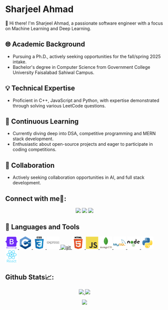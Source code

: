# Sharjeel Ahmad
👋 Hi there! I'm Sharjeel Ahmad, a passionate software engineer with a focus on Machine Learning and Deep Learning.

## 🌐 Academic Background

- Pursuing a Ph.D., actively seeking opportunities for the fall/spring 2025 intake.
- Bachelor's degree in Computer Science from Government College University Faisalabad Sahiwal Campus.

## 💡 Technical Expertise

- Proficient in C++, JavaScript and Python, with expertise demonstrated through solving various LeetCode questions.

## 🚀 Continuous Learning

- Currently diving deep into DSA, competitive programming and MERN stack development.
- Enthusiastic about open-source projects and eager to participate in coding competitions.

## 🤝 Collaboration

- Actively seeking collaboration opportunities in AI, and full stack development.

 ## Connect with me🤝:
<div align="center">
<!--     <a href="https://muhammad-arham.netlify.app/" target="_blank"><img src=""/></a> -->
    <a href="https://www.linkedin.com/in/sharjeelbhullar/" target="_blank"><img src="https://img.shields.io/badge/-Sharjeel%20Ahmad-0077B5?style=flat&logo=Linkedin&logoColor=white"/></a>
    <a target="_blank" href="mailto:sharjeelbhullar@gmail.com"><img src="https://img.shields.io/badge/-sharjeelbhullar@gmail.com-D14836?style=flat&logo=Gmail&logoColor=white"/></a>
    <a href="https://leetcode.com/u/sharjeelbhullar/" target="_blank"><img src="https://img.shields.io/badge/-Sharjeel%20Ahmad-FFA116?style=flat&logo=LeetCode&logoColor=white"/></a>
<!--     <a href="https://lablab.ai/u/@" target="_blank"><img src="https://img.shields.io/badge/-LabLab Profile-3B5998?style=flat&logo=LabLab&logoColor=white"/></a> -->
</div>


## 📧 Languages and Tools
<p align="left"> <a href="https://getbootstrap.com" target="_blank" rel="noreferrer"> <img src="https://raw.githubusercontent.com/devicons/devicon/master/icons/bootstrap/bootstrap-plain-wordmark.svg" alt="bootstrap" width="40" height="40"/> </a> <a href="https://www.w3schools.com/cpp/" target="_blank" rel="noreferrer"> <img src="https://raw.githubusercontent.com/devicons/devicon/master/icons/cplusplus/cplusplus-original.svg" alt="cplusplus" width="40" height="40"/> </a> <a href="https://www.w3schools.com/css/" target="_blank" rel="noreferrer"> <img src="https://raw.githubusercontent.com/devicons/devicon/master/icons/css3/css3-original-wordmark.svg" alt="css3" width="40" height="40"/> </a> <a href="https://expressjs.com" target="_blank" rel="noreferrer"> <img src="https://raw.githubusercontent.com/devicons/devicon/master/icons/express/express-original-wordmark.svg" alt="express" width="40" height="40"/> </a> <a href="https://git-scm.com/" target="_blank" rel="noreferrer"> <img src="https://www.vectorlogo.zone/logos/git-scm/git-scm-icon.svg" alt="git" width="40" height="40"/> </a> <a href="https://www.w3.org/html/" target="_blank" rel="noreferrer"> <img src="https://raw.githubusercontent.com/devicons/devicon/master/icons/html5/html5-original-wordmark.svg" alt="html5" width="40" height="40"/> </a> <a href="https://developer.mozilla.org/en-US/docs/Web/JavaScript" target="_blank" rel="noreferrer"> <img src="https://raw.githubusercontent.com/devicons/devicon/master/icons/javascript/javascript-original.svg" alt="javascript" width="40" height="40"/> </a> <a href="https://www.mongodb.com/" target="_blank" rel="noreferrer"> <img src="https://raw.githubusercontent.com/devicons/devicon/master/icons/mongodb/mongodb-original-wordmark.svg" alt="mongodb" width="40" height="40"/> </a> <a href="https://www.mysql.com/" target="_blank" rel="noreferrer"> <img src="https://raw.githubusercontent.com/devicons/devicon/master/icons/mysql/mysql-original-wordmark.svg" alt="mysql" width="40" height="40"/> </a> <a href="https://nodejs.org" target="_blank" rel="noreferrer"> <img src="https://raw.githubusercontent.com/devicons/devicon/master/icons/nodejs/nodejs-original-wordmark.svg" alt="nodejs" width="40" height="40"/> </a> <a href="https://www.python.org" target="_blank" rel="noreferrer"> <img src="https://raw.githubusercontent.com/devicons/devicon/master/icons/python/python-original.svg" alt="python" width="40" height="40"/> </a> <a href="https://reactjs.org/" target="_blank" rel="noreferrer"> <img src="https://raw.githubusercontent.com/devicons/devicon/master/icons/react/react-original-wordmark.svg" alt="react" width="40" height="40"/> </a> </p>

 ## Github Stats📈:
<p align="center">
    <a href="https://github.com/sharjeelbhullar">
        <img height="180em" src="https://github-readme-stats-git-masterrstaa-rickstaa.vercel.app/api?username=sharjeelbhullar&show_icons=true&theme=gotham&include_all_commits=true&count_private=true&hide_border=true"/>
        <img height="180em" src="https://github-readme-stats-eight-theta.vercel.app/api/top-langs/?username=sharjeelbhullar&langs_count=12&layout=compact&langs_count=8&theme=gotham&include_all_commits=true&count_private=true&hide_border=true" />
    </a>
</p>



 <p align="center">
   <a href="https://github.com/sharjeelbhullar"> 
     <img width="80%" src="https://github-readme-streak-stats.herokuapp.com/?user=sharjeelbhullar&show_icons=true&locale=en&layout=demo&theme=gotham&hide_border=true" /> 
   </a>  
 </p>

<br>

#

<!-- <div align="center">
  <a href="https://github.com/sharjeelbhullar">
    <img src="https://quotes-github-readme.vercel.app/api?theme=dark">
  </a>
 </div> -->
